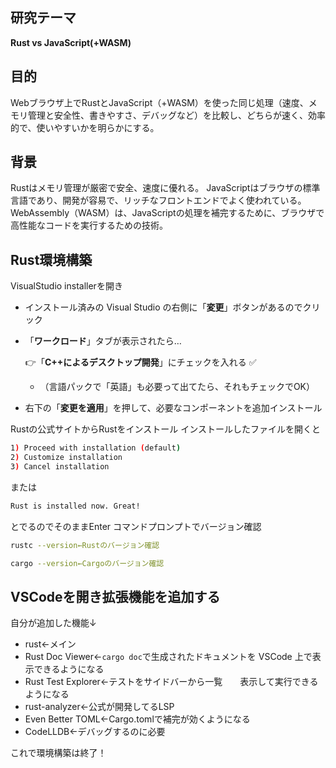 ## **研究テーマ**
**Rust vs JavaScript(+WASM)**

## **目的**
Webブラウザ上でRustとJavaScript（+WASM）を使った同じ処理（速度、メモリ管理と安全性、書きやすさ、デバッグなど）を比較し、どちらが速く、効率的で、使いやすいかを明らかにする。

## **背景**
Rustはメモリ管理が厳密で安全、速度に優れる。
JavaScriptはブラウザの標準言語であり、開発が容易で、リッチなフロントエンドでよく使われている。
WebAssembly（WASM）は、JavaScriptの処理を補完するために、ブラウザで高性能なコードを実行するための技術。

## Rust環境構築

VisualStudio installerを開き

- インストール済みの Visual Studio の右側に「**変更**」ボタンがあるのでクリック
- 「**ワークロード**」タブが表示されたら…
    
    👉「**C++によるデスクトップ開発**」にチェックを入れる ✅
    
    - （言語パックで「英語」も必要って出てたら、それもチェックでOK）
- 右下の「**変更を適用**」を押して、必要なコンポーネントを追加インストール


Rustの公式サイトからRustをインストール
インストールしたファイルを開くと
```bash
1) Proceed with installation (default)
2) Customize installation
3) Cancel installation
```
または
```bash
Rust is installed now. Great!
```
とでるのでそのままEnter
コマンドプロンプトでバージョン確認

```bash
rustc --version←Rustのバージョン確認
```

```bash
cargo --version←Cargoのバージョン確認
```

## VSCodeを開き拡張機能を追加する
自分が追加した機能↓
- rust←メイン
- Rust Doc Viewer←`cargo doc`で生成されたドキュメントを VSCode 上で表示できるようになる
- Rust Test Explorer←テストをサイドバーから一覧　　表示して実行できるようになる
- rust-analyzer←公式が開発してるLSP
- Even Better TOML←Cargo.tomlで補完が効くようになる
- CodeLLDB←デバッグするのに必要

これで環境構築は終了！
